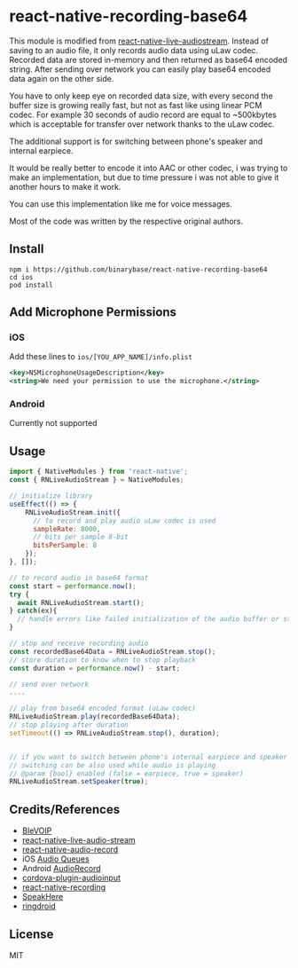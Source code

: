 
# react-native-recording-base64

This module is modified from [react-native-live-audiostream](https://github.com/xiqi/react-native-live-audio-stream).
Instead of saving to an audio file, it only records audio data using uLaw codec. Recorded data are stored in-memory and then returned as base64 encoded string.
After sending over network you can easily play base64 encoded data again on the other side.

You have to only keep eye on recorded data size, with every second the buffer size is growing really fast, but not as fast like using linear PCM codec.
For example 30 seconds of audio record are equal to ~500kbytes which is acceptable for transfer over network thanks to the uLaw codec.

The additional support is for switching between phone's speaker and internal earpiece.

It would be really better to encode it into AAC or other codec, i was trying to make an implementation, but due to time pressure i was not able to give it another hours to make it work.

You can use this implementation like me for voice messages.

Most of the code was written by the respective original authors.

## Install
```
npm i https://github.com/binarybase/react-native-recording-base64
cd ios
pod install
```

## Add Microphone Permissions

### iOS
Add these lines to ```ios/[YOU_APP_NAME]/info.plist```
```xml
<key>NSMicrophoneUsageDescription</key>
<string>We need your permission to use the microphone.</string>
```

### Android
Currently not supported

## Usage
```javascript
import { NativeModules } from 'react-native';
const { RNLiveAudioStream } = NativeModules;

// initialize library
useEffect(() => {
    RNLiveAudioStream.init({
      // to record and play audio uLaw codec is used
      sampleRate: 8000,
      // bits per sample 8-bit
      bitsPerSample: 8
    });
}, []);

// to record audio in base64 format
const start = performance.now();
try {
  await RNLiveAudioStream.start();
} catch(ex){
  // handle errors like failed initialization of the audio buffer or sth else
}

// stop and receive recording audio
const recordedBase64Data = RNLiveAudioStream.stop();
// store duration to know when to stop playback
const duration = performance.now() - start;

// send over network
....

// play from base64 encoded format (uLaw codec)
RNLiveAudioStream.play(recordedBase64Data);
// stop playing after duration
setTimeout(() => RNLiveAudioStream.stop(), duration);


// if you want to switch between phone's internal earpiece and speaker you can use fn setSpeaker()
// switching can be also used while audio is playing
// @param {bool} enabled (false = earpiece, true = speaker)
RNLiveAudioStream.setSpeaker(true);
```

## Credits/References
- [BleVOIP](https://github.com/JustinYangJing/BleVOIP)
- [react-native-live-audio-stream](https://github.com/xiqi/react-native-live-audio-stream)
- [react-native-audio-record](https://github.com/goodatlas/react-native-audio-record)
- iOS [Audio Queues](https://developer.apple.com/library/content/documentation/MusicAudio/Conceptual/AudioQueueProgrammingGuide)
- Android [AudioRecord](https://developer.android.com/reference/android/media/AudioRecord.html)
- [cordova-plugin-audioinput](https://github.com/edimuj/cordova-plugin-audioinput)
- [react-native-recording](https://github.com/qiuxiang/react-native-recording)
- [SpeakHere](https://github.com/shaojiankui/SpeakHere)
- [ringdroid](https://github.com/google/ringdroid)

## License 
MIT
